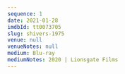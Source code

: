```yaml
---
sequence: 1
date: 2021-01-28
imdbId: tt0073705
slug: shivers-1975
venue: null
venueNotes: null
medium: Blu-ray
mediumNotes: 2020 | Lionsgate Films
---
```


